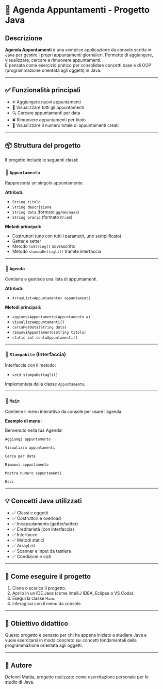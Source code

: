 # 📅 Agenda Appuntamenti - Progetto Java

## Descrizione

**Agenda Appuntamenti** è una semplice applicazione da console scritta in Java per gestire i propri appuntamenti giornalieri. Permette di aggiungere, visualizzare, cercare e rimuovere appuntamenti.  
È pensata come esercizio pratico per consolidare concetti base e di OOP (programmazione orientata agli oggetti) in Java.

---

## ✅ Funzionalità principali

- ➕ Aggiungere nuovi appuntamenti
- 📄 Visualizzare tutti gli appuntamenti
- 🔍 Cercare appuntamenti per data
- ❌ Rimuovere appuntamenti per titolo
- 🔢 Visualizzare il numero totale di appuntamenti creati

---

## 📦 Struttura del progetto

Il progetto include le seguenti classi:

### 🔹 `Appuntamento`
Rappresenta un singolo appuntamento.

**Attributi:**
- `String titolo`
- `String descrizione`
- `String data` (formato `gg/mm/aaaa`)
- `String orario` (formato `hh:mm`)

**Metodi principali:**
- Costruttori (uno con tutti i parametri, uno semplificato)
- Getter e setter
- Metodo `toString()` sovrascritto
- Metodo `stampaDettagli()` tramite interfaccia

---

### 🔹 `Agenda`
Contiene e gestisce una lista di appuntamenti.

**Attributi:**
- `ArrayList<Appuntamento> appuntamenti`

**Metodi principali:**
- `aggiungiAppuntamento(Appuntamento a)`
- `visualizzaAppuntamenti()`
- `cercaPerData(String data)`
- `rimuoviAppuntamento(String titolo)`
- `static int contaAppuntamenti()`

---

### 🔹 `Stampabile` (Interfaccia)
Interfaccia con il metodo:
- `void stampaDettagli()`

Implementata dalla classe `Appuntamento`.

---

### 🔹 `Main`
Contiene il menu interattivo da console per usare l’agenda.

**Esempio di menu:**
 
 Benvenuto nella tua Agenda!

    Aggiungi appuntamento

    Visualizza appuntamenti

    Cerca per data

    Rimuovi appuntamento

    Mostra numero appuntamenti

    Esci


---

## 💡 Concetti Java utilizzati

- ✅ Classi e oggetti
- ✅ Costruttori e overload
- ✅ Incapsulamento (getter/setter)
- ✅ Ereditarietà (con interfaccia)
- ✅ Interfacce
- ✅ Metodi statici
- ✅ ArrayList
- ✅ Scanner e input da tastiera
- ✅ Condizioni e cicli

---

## 🚀 Come eseguire il progetto

1. Clona o scarica il progetto.
2. Aprilo in un IDE Java (come IntelliJ IDEA, Eclipse o VS Code).
3. Esegui la classe `Main`.
4. Interagisci con il menu da console.

---

## 🧠 Obiettivo didattico

Questo progetto è pensato per chi ha appena iniziato a studiare Java e vuole esercitarsi in modo concreto sui concetti fondamentali della programmazione orientata agli oggetti.

---

## 📌 Autore

Defendi Mattia,
progetto realizzato come esercitazione personale per lo studio di Java.  


